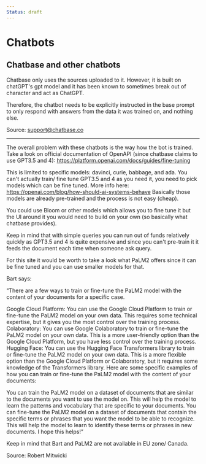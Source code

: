 ```yaml
---
Status: draft
---
```

# Chatbots

## Chatbase and other chatbots

Chatbase only uses the sources uploaded to it. However, it is built on chatGPT's gpt model and it has been known to sometimes break out of character and act as ChatGPT.

Therefore, the chatbot needs to be explicitly instructed in the base prompt to only respond with answers from the data it was trained on, and nothing else.

Source: support@chatbase.co

---

The overall problem with these chatbots is the way how the bot is trained. Take a look on official documentation of OpenAPI (since chatbase claims to use GPT3.5 and 4): https://platform.openai.com/docs/guides/fine-tuning

This is limited to specific models: davinci, curie, babbage, and ada. You can't actually train/ fine tune  GPT3.5 and 4 as you need it, you need to pick models which can be fine tuned. More info here: https://openai.com/blog/how-should-ai-systems-behave
Basically those models are already pre-trained and the process is not easy (cheap).

You could use Bloom or other models which allows you to fine tune it but the UI around it you would need to build on your own (so basically what chatbase provides).

Keep in mind that with simple queries you can run out of funds relatively quickly as GPT3.5 and 4 is quite expensive and since you can't pre-train it it feeds the document each time when someone ask query.

For this site it would be worth to take a look what PaLM2 offers since it can be fine tuned and you can use smaller models for that.

Bart says:

“There are a few ways to train or fine-tune the PaLM2 model with the content of your documents for a specific case.

Google Cloud Platform: You can use the Google Cloud Platform to train or fine-tune the PaLM2 model on your own data. This requires some technical expertise, but it gives you the most control over the training process.
Colaboratory: You can use Google Colaboratory to train or fine-tune the PaLM2 model on your own data. This is a more user-friendly option than the Google Cloud Platform, but you have less control over the training process.
Hugging Face: You can use the Hugging Face Transformers library to train or fine-tune the PaLM2 model on your own data. This is a more flexible option than the Google Cloud Platform or Colaboratory, but it requires some knowledge of the Transformers library.
Here are some specific examples of how you can train or fine-tune the PaLM2 model with the content of your documents:

You can train the PaLM2 model on a dataset of documents that are similar to the documents you want to use the model on. This will help the model to learn the patterns and vocabulary that are specific to your documents.
You can fine-tune the PaLM2 model on a dataset of documents that contain the specific terms or phrases that you want the model to be able to recognize. This will help the model to learn to identify these terms or phrases in new documents.
I hope this helps!”

Keep in mind that Bart and PaLM2 are not available in EU zone/ Canada.

Source: Robert Mitwicki


